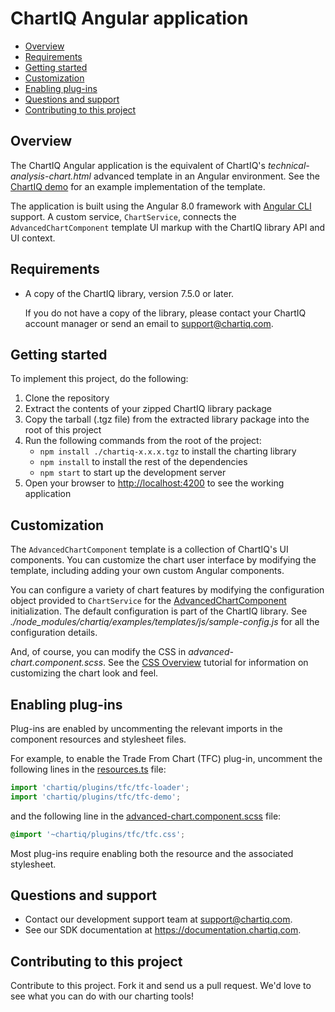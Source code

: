 # ChartIQ Angular application

- [Overview](#overview)
- [Requirements](#requirements)
- [Getting started](#getting-started)
- [Customization](#customization)
- [Enabling plug-ins](#enabling-plug\-ins)
- [Questions and support](#questions-and-support)
- [Contributing to this project](#contributing-to-this-project)


## Overview

The ChartIQ Angular application is the equivalent of ChartIQ's *technical-analysis-chart.html* advanced template in an Angular environment. See the [ChartIQ demo](https://demo.chartiq.com) for an example implementation of the template.

The application is built using the Angular 8.0 framework with [Angular CLI](https://cli.angular.io) support. A custom service, `ChartService`, connects the `AdvancedChartComponent` template UI markup with the ChartIQ library API and UI context.

## Requirements

- A copy of the ChartIQ library, version 7.5.0 or later.

    If you do not have a copy of the library, please contact your ChartIQ account manager or send an email to [support@chartiq.com](mailto:support@chartiq.com).

## Getting started

To implement this project, do the following:

1. Clone the repository
2. Extract the contents of your zipped ChartIQ library package
3. Copy the tarball (.tgz file) from the extracted library package into the root of this project
4. Run the following commands from the root of the project:
    - `npm install ./chartiq-x.x.x.tgz` to install the charting library
    - `npm install` to install the rest of the dependencies
    - `npm start` to start up the development server
5. Open your browser to [http://localhost:4200](http://localhost:4200) to see the working application

## Customization

The `AdvancedChartComponent` template is a collection of ChartIQ's UI components. You can customize the chart user interface by modifying the template, including adding your own custom Angular components.

You can configure a variety of chart features by modifying the configuration object provided to `ChartService` for the [AdvancedChartComponent](./src/app/chartiq/components/advanced-chart/advanced-chart.component.ts) initialization. The default configuration is part of the ChartIQ library. See *./node_modules/chartiq/examples/templates/js/sample-config.js* for all the configuration details.

And, of course, you can modify the CSS in *advanced-chart.component.scss*. See the [CSS Overview](https://documentation.chartiq.com/tutorial-CSS%20Overview.html) tutorial for information on customizing the chart look and feel.

## Enabling plug-ins

Plug-ins are enabled by uncommenting the relevant imports in the component resources and stylesheet files.

For example, to enable the Trade From Chart (TFC) plug-in, uncomment the following lines in the [resources.ts](./src/app/chartiq/components/advanced-chart/resources.ts) file:

```ts
import 'chartiq/plugins/tfc/tfc-loader';
import 'chartiq/plugins/tfc/tfc-demo';
```

 and the following line in the [advanced-chart.component.scss](./src/app/chartiq/components/advanced-chart/advanced-chart.component.scss) file:

```css
@import '~chartiq/plugins/tfc/tfc.css';
```

Most plug-ins require enabling both the resource and the associated stylesheet.

## Questions and support

- Contact our development support team at [support@chartiq.com](mailto:support@chartiq.com).
- See our SDK documentation at https://documentation.chartiq.com.

## Contributing to this project

Contribute to this project. Fork it and send us a pull request. We'd love to see what you can do with our charting tools!

